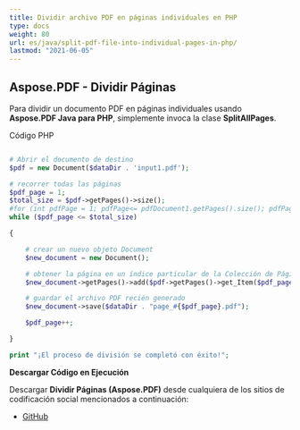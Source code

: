 ```yaml
---
title: Dividir archivo PDF en páginas individuales en PHP
type: docs
weight: 80
url: es/java/split-pdf-file-into-individual-pages-in-php/
lastmod: "2021-06-05"
---
```


## Aspose.PDF - Dividir Páginas

Para dividir un documento PDF en páginas individuales usando **Aspose.PDF Java para PHP**, simplemente invoca la clase **SplitAllPages**.

Código PHP

```php

# Abrir el documento de destino
$pdf = new Document($dataDir . 'input1.pdf');

# recorrer todas las páginas
$pdf_page = 1;
$total_size = $pdf->getPages()->size();
#for (int pdfPage = 1; pdfPage<= pdfDocument1.getPages().size(); pdfPage++)
while ($pdf_page <= $total_size)

{

    # crear un nuevo objeto Document
    $new_document = new Document();

    # obtener la página en un índice particular de la Colección de Páginas
    $new_document->getPages()->add($pdf->getPages()->get_Item($pdf_page));

    # guardar el archivo PDF recién generado
    $new_document->save($dataDir . "page_#{$pdf_page}.pdf");

    $pdf_page++;

}

print "¡El proceso de división se completó con éxito!";

```

**Descargar Código en Ejecución**

Descargar **Dividir Páginas (Aspose.PDF)** desde cualquiera de los sitios de codificación social mencionados a continuación:

- [GitHub](https://github.com/aspose-pdf/Aspose.PDF-for-Java/blob/master/Plugins/Aspose_Pdf_Java_for_PHP/src/Aspose/Pdf/WorkingWithPages/SplitAllPages.php)